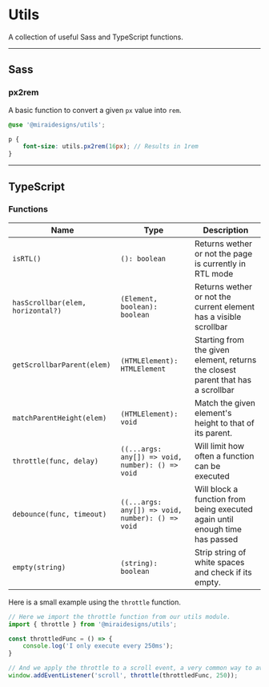 # Utils

A collection of useful Sass and TypeScript functions.

---

## Sass

### px2rem

A basic function to convert a given `px` value into `rem`.

```scss
@use '@miraidesigns/utils';

p {
    font-size: utils.px2rem(16px); // Results in 1rem
}
```

--- 

## TypeScript

### Functions

| Name                              | Type                                             | Description                                                                      |
| --------------------------------- | ------------------------------------------------ | -------------------------------------------------------------------------------- |
| `isRTL()`                         | `(): boolean`                                    | Returns wether or not the page is currently in RTL mode                          |
| `hasScrollbar(elem, horizontal?)` | `(Element, boolean): boolean`                    | Returns wether or not the current element has a visible scrollbar                |
| `getScrollbarParent(elem)`        | `(HTMLElement): HTMLElement`                     | Starting from the given element, returns the closest parent that has a scrollbar |
| `matchParentHeight(elem)`         | `(HTMLElement): void`                            | Match the given element's height to that of its parent.                          |
| `throttle(func, delay)`           | `((...args: any[]) => void, number): () => void` | Will limit how often a function can be executed                                  |
| `debounce(func, timeout)`         | `((...args: any[]) => void, number): () => void` | Will block a function from being executed again until enough time has passed     |
| `empty(string)`                   | `(string): boolean`                              | Strip string of white spaces and check if its empty.                             |

Here is a small example using the `throttle` function.

```ts
// Here we import the throttle function from our utils module.
import { throttle } from '@miraidesigns/utils';

const throttledFunc = () => {
    console.log('I only execute every 250ms');
}

// And we apply the throttle to a scroll event, a very common way to avoid overhead on repeated calls.
window.addEventListener('scroll', throttle(throttledFunc, 250));
```